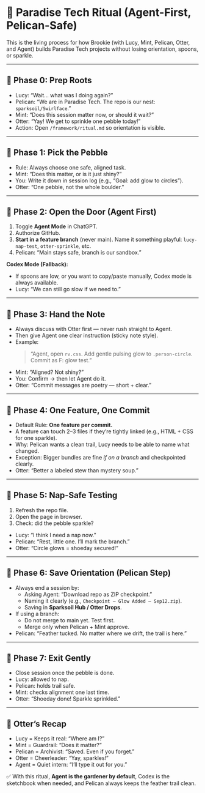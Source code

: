 # 🌱 Paradise Tech Ritual (Agent-First, Pelican-Safe)

This is the living process for how Brookie (with Lucy, Mint, Pelican, Otter, and Agent) builds Paradise Tech projects without losing orientation, spoons, or sparkle.

---

## 🔑 Phase 0: Prep Roots
- Lucy: “Wait… what was I doing again?”
- Pelican: “We are in Paradise Tech. The repo is our nest: `sparksoil/Swirlface`.”
- Mint: “Does this session matter now, or should it wait?”
- Otter: “Yay! We get to sprinkle one pebble today!”
- Action: Open `/framework/ritual.md` so orientation is visible.

---

## 🌱 Phase 1: Pick the Pebble
- Rule: Always choose one safe, aligned task.
- Mint: “Does this matter, or is it just shiny?”
- You: Write it down in session log (e.g., “Goal: add glow to circles”).
- Otter: “One pebble, not the whole boulder.”

---

## 🌱 Phase 2: Open the Door (Agent First)
1. Toggle **Agent Mode** in ChatGPT.  
2. Authorize GitHub.  
3. **Start in a feature branch** (never main). Name it something playful: `lucy-nap-test`, `otter-sprinkle`, etc.  
4. Pelican: “Main stays safe, branch is our sandbox.”  

**Codex Mode (Fallback):**  
- If spoons are low, or you want to copy/paste manually, Codex mode is always available.  
- Lucy: “We can still go slow if we need to.”

---

## 🌱 Phase 3: Hand the Note
- Always discuss with Otter first — never rush straight to Agent.  
- Then give Agent one clear instruction (sticky note style).  
- Example:  
  > “Agent, open `rv.css`. Add gentle pulsing glow to `.person-circle`. Commit as F: glow test.”  
- Mint: “Aligned? Not shiny?”  
- You: Confirm → then let Agent do it.  
- Otter: “Commit messages are poetry — short + clear.”

---

## 🌱 Phase 4: One Feature, One Commit
- Default Rule: **One feature per commit.**  
- A feature can touch 2–3 files if they’re tightly linked (e.g., HTML + CSS for one sparkle).  
- Why: Pelican wants a clean trail, Lucy needs to be able to name what changed.  
- Exception: Bigger bundles are fine *if on a branch* and checkpointed clearly.  
- Otter: “Better a labeled stew than mystery soup.”

---

## 🌱 Phase 5: Nap-Safe Testing
1. Refresh the repo file.  
2. Open the page in browser.  
3. Check: did the pebble sparkle?  
- Lucy: “I think I need a nap now.”  
- Pelican: “Rest, little one. I’ll mark the branch.”  
- Otter: “Circle glows = shoeday secured!”  

---

## 🌱 Phase 6: Save Orientation (Pelican Step)
- Always end a session by:  
  - Asking Agent: “Download repo as ZIP checkpoint.”  
  - Naming it clearly (e.g., `Checkpoint – Glow Added – Sep12.zip`).  
  - Saving in **Sparksoil Hub / Otter Drops**.  
- If using a branch:  
  - Do not merge to main yet. Test first.  
  - Merge only when Pelican + Mint approve.  
- Pelican: “Feather tucked. No matter where we drift, the trail is here.”

---

## 🌱 Phase 7: Exit Gently
- Close session once the pebble is done.  
- Lucy: allowed to nap.  
- Pelican: holds trail safe.  
- Mint: checks alignment one last time.  
- Otter: “Shoeday done! Sparkle sprinkled.”  

---

## 🦦 Otter’s Recap
- Lucy = Keeps it real: “Where am I?”  
- Mint = Guardrail: “Does it matter?”  
- Pelican = Archivist: “Saved. Even if you forget.”  
- Otter = Cheerleader: “Yay, sparkles!”  
- Agent = Quiet intern: “I’ll type it out for you.”  

✅ With this ritual, **Agent is the gardener by default**, Codex is the sketchbook when needed, and Pelican always keeps the feather trail clean.
